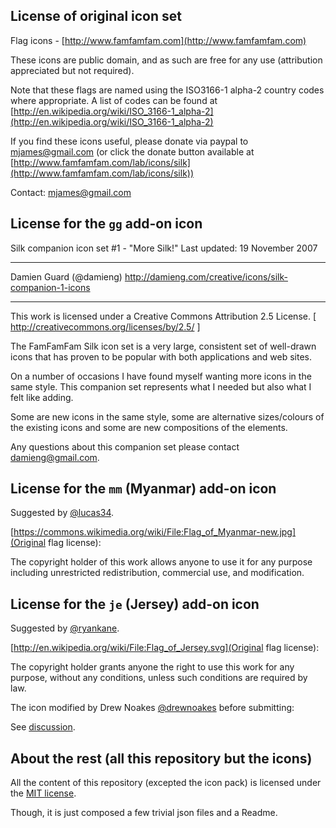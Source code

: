 
License of original icon set
----------

Flag icons - [http://www.famfamfam.com](http://www.famfamfam.com)

These icons are public domain, and as such are free for any use (attribution appreciated but not required).

Note that these flags are named using the ISO3166-1 alpha-2 country codes where appropriate. 
A list of codes can be found at [http://en.wikipedia.org/wiki/ISO_3166-1_alpha-2](http://en.wikipedia.org/wiki/ISO_3166-1_alpha-2)

If you find these icons useful, please donate via paypal to mjames@gmail.com 
(or click the donate button available at [http://www.famfamfam.com/lab/icons/silk](http://www.famfamfam.com/lab/icons/silk))

Contact: mjames@gmail.com



License for the `gg` add-on icon
----------

Silk companion icon set #1 - "More Silk!"
Last updated: 19 November 2007

_________________________________________
Damien Guard (@damieng)
http://damieng.com/creative/icons/silk-companion-1-icons
_________________________________________

This work is licensed under a
Creative Commons Attribution 2.5 License.
[ http://creativecommons.org/licenses/by/2.5/ ]

The FamFamFam Silk icon set is a very large,
consistent set of well-drawn icons that has
proven to be popular with both applications
and web sites.

On a number of occasions I have found myself
wanting more icons in the same style. This 
companion set represents what I needed but also
what I felt like adding.

Some are new icons in the same style, some are
alternative sizes/colours of the existing icons
and some are new compositions of the elements.

Any questions about this companion set please
contact damieng@gmail.com.


License for the `mm` (Myanmar) add-on icon
----------

Suggested by [@lucas34](https://github.com/lucas34).

[https://commons.wikimedia.org/wiki/File:Flag_of_Myanmar-new.jpg](Original flag license):

The copyright holder of this work allows anyone to use it for any purpose including unrestricted redistribution, commercial use, and modification.


License for the `je` (Jersey) add-on icon
----------

Suggested by [@ryankane](https://github.com/ryankane).

[http://en.wikipedia.org/wiki/File:Flag_of_Jersey.svg](Original flag license):

The copyright holder grants anyone the right to use this work for any purpose, without any conditions, unless such conditions are required by law.


The icon modified by Drew Noakes [@drewnoakes](https://github.com/drewnoakes) before submitting:

See [discussion](https://code.google.com/p/famfamfam/issues/detail?id=1).


About the rest (all this repository but the icons)
----------

All the content of this repository (excepted the icon pack) 
is licensed under the [MIT license](http://opensource.org/licenses/MIT).

Though, it is just composed a few trivial json files and a Readme.
